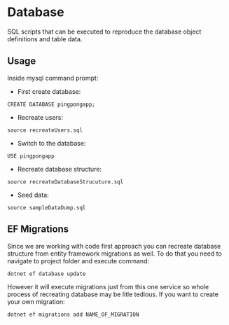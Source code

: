 # Database
SQL scripts that can be executed to reproduce the database object definitions and table data. 
## Usage
Inside mysql command prompt:
* First create database:
```
CREATE DATABASE pingpongapp;
```
* Recreate users:
```
source recreateUsers.sql
```
* Switch to the database:
```
USE pingpongapp
```
* Recreate database structure:
```
source recreateDatabaseStrucuture.sql
```
* Seed data:
```
source sampleDataDump.sql
```
## EF Migrations
Since we are working with code first approach you can recreate database structure from entity framework migrations as well. To do that you need to navigate to project folder and execute command:
```
dotnet ef database update
```
However it will execute migrations just from this one service so whole process of recreating database may be litle tedious.
If you want to create your own migration:
```
dotnet ef migrations add NAME_OF_MIGRATION
```
